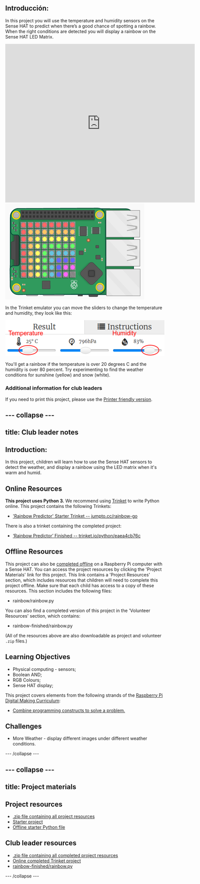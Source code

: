 ## Introducción:

In this project you will use the temperature and humidity sensors on the Sense HAT to predict when there’s a good chance of spotting a rainbow. When the right conditions are detected you will display a rainbow on the Sense HAT LED Matrix.

<div class="trinket">
  <iframe src="https://trinket.io/embed/python/eaea4cb76c?outputOnly=true&start=result" width="600" height="500" frameborder="0" marginwidth="0" marginheight="0" allowfullscreen mark="crwd-mark">
</iframe> <img src="images/rainbow-final.png" />
</div>

In the Trinket emulator you can move the sliders to change the temperature and humidity, they look like this:

![screenshot](images/rainbow-sliders.png)

You'll get a rainbow if the temperature is over 20 degrees C and the humidity is over 80 percent. Try experimenting to find the weather conditions for sunshine (yellow) and snow (white).

### Additional information for club leaders

If you need to print this project, please use the [Printer friendly version](https://projects.raspberrypi.org/en/projects/rainbow-predictor/print).

## \--- collapse \---

## title: Club leader notes

## Introduction:

In this project, children will learn how to use the Sense HAT sensors to detect the weather, and display a rainbow using the LED matrix when it's warm and humid.

## Online Resources

**This project uses Python 3.** We recommend using [Trinket](https://trinket.io/) to write Python online. This project contains the following Trinkets:

* ['Rainbow Predictor' Starter Trinket -- jumpto.cc/rainbow-go](http://jumpto.cc/rainbow-go)

There is also a trinket containing the completed project:

* [‘Rainbow Predictor’ Finished -- trinket.io/python/eaea4cb76c](https://trinket.io/python/eaea4cb76c)

## Offline Resources

This project can also be [completed offline](https://www.codeclubprojects.org/en-GB/resources/physical-sense-hat/) on a Raspberry Pi computer with a Sense HAT. You can access the project resources by clicking the 'Project Materials' link for this project. This link contains a 'Project Resources' section, which includes resources that children will need to complete this project offline. Make sure that each child has access to a copy of these resources. This section includes the following files:

* rainbow/rainbow.py

You can also find a completed version of this project in the 'Volunteer Resources' section, which contains:

* rainbow-finished/rainbow.py

(All of the resources above are also downloadable as project and volunteer `.zip` files.)

## Learning Objectives

* Physical computing - sensors;
* Boolean AND; 
* RGB Colours;
* Sense HAT display;

This project covers elements from the following strands of the [Raspberry Pi Digital Making Curriculum](http://rpf.io/curriculum):

* [Combine programming constructs to solve a problem.](https://www.raspberrypi.org/curriculum/programming/builder)

## Challenges

* More Weather - display different images under different weather conditions. 

\--- /collapse \---

## \--- collapse \---

## title: Project materials

## Project resources

* [.zip file containing all project resources](resources/rainbow-project-resources.zip)
* [Starter project](http://jumpto.cc/rainbow-go)
* [Offline starter Python file](resources/rainbow-rainbow.py)

## Club leader resources

* [.zip file containing all completed project resources](resources/rainbow-volunteer-resources.zip)
* [Online completed Trinket project](https://trinket.io/python/eaea4cb76c)
* [rainbow-finished/rainbow.py](resources/rainbow-final-rainbow.py)

\--- /collapse \---